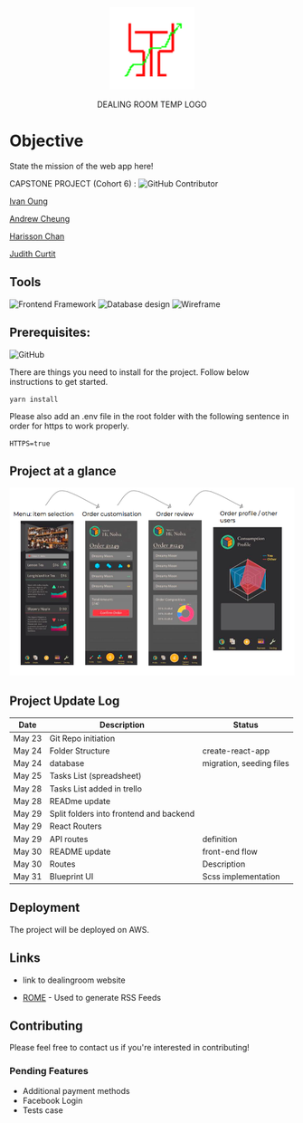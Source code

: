 <span style="display:block;text-align:center">

![DealingRoom Temporary Logo](img/DealingRoom.png)   

</span>
  
  <div style="text-align:center">
DEALING ROOM TEMP LOGO
 </div> 
 
 
 # Objective
State the mission of the web app here!


 CAPSTONE PROJECT (Cohort 6) : ![GitHub Contributor](https://img.shields.io/badge/GitHub%20Contributor-4-green.svg)

  [Ivan Oung](https://github.com/ivanoung) 

  [Andrew Cheung](https://github.com/cheungdzinyung) 

  [Harisson Chan](https://github.com/harrixon) 

  [Judith Curtit](https://github.com/judithcurtit)


## Tools
![Frontend Framework](https://img.shields.io/badge/Frontend%20Framework-React-blue.svg) 
![Database design](https://img.shields.io/badge/database%20design-lucidchart-green.svg)
![Wireframe](https://img.shields.io/badge/wireframe-draw.io-yellow.svg)

## Prerequisites: 
![GitHub](https://img.shields.io/badge/github--brightgreen.svg)

There are things you need to install for the project. Follow below instructions to get started.

```
yarn install
```

Please also add an .env file in the root folder with the following sentence in order for https to work properly. 
```
HTTPS=true
```


## Project at a glance


![UI flow](img/UI-flow.png) 

## Project Update Log

Date | Description | Status
-------------- | ----------------------- | ---------------------
May 23 | Git Repo initiation
May 24 | Folder Structure | create-react-app
May 24 | database | migration, seeding files
May 25 | Tasks List (spreadsheet)
May 28 | Tasks List added in trello
May 28 | READme update
May 29 | Split folders into frontend and backend
May 29 | React Routers
May 29 | API routes | definition
May 30 | README update | front-end flow
May 30 | Routes | Description
May 31 | Blueprint UI | Scss implementation


## Deployment
The project will be deployed on AWS.


## Links

- link to dealingroom website
* [ROME](https://rometools.github.io/rome/) - Used to generate RSS Feeds


## Contributing

Please feel free to contact us if you're interested in contributing!

### Pending Features
* Additional payment methods
* Facebook Login
* Tests case

